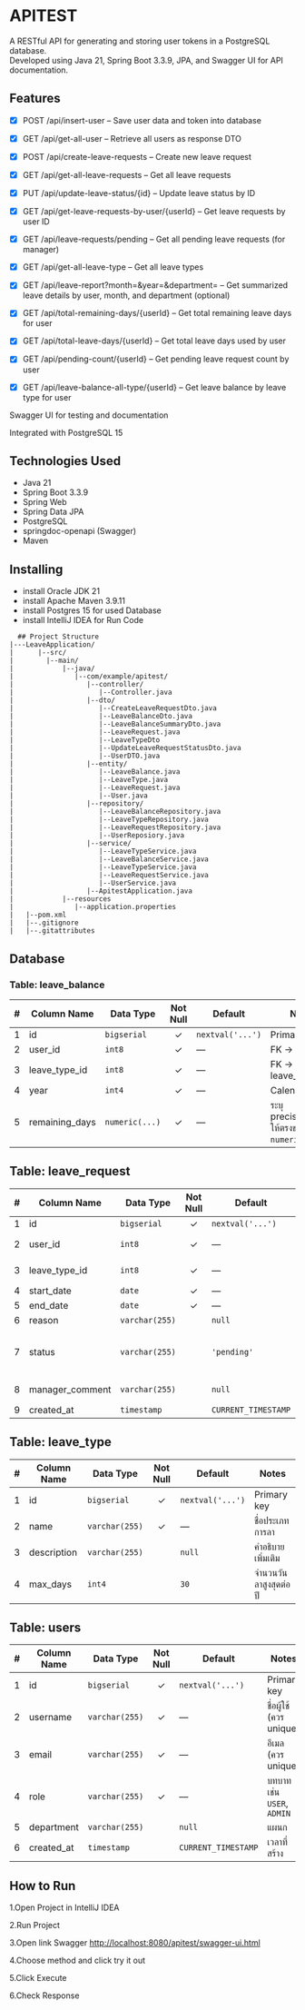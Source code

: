 # APITEST
A RESTful API for generating and storing user tokens in a PostgreSQL database.  
Developed using Java 21, Spring Boot 3.3.9, JPA, and Swagger UI for API documentation.


## Features

 - [x] POST /api/insert-user – Save user data and token into database

 - [x] GET /api/get-all-user – Retrieve all users as response DTO

 - [x] POST /api/create-leave-requests – Create new leave request

 - [x] GET /api/get-all-leave-requests – Get all leave requests

 - [x] PUT /api/update-leave-status/{id} – Update leave status by ID

 - [x] GET /api/get-leave-requests-by-user/{userId} – Get leave requests by user ID

 - [x] GET /api/leave-requests/pending – Get all pending leave requests (for manager)

 - [x] GET /api/get-all-leave-type – Get all leave types

 - [x] GET /api/leave-report?month=&year=&department= – Get summarized leave details by user, month, and department (optional)

 - [x] GET /api/total-remaining-days/{userId} – Get total remaining leave days for user

 - [x] GET /api/total-leave-days/{userId} – Get total leave days used by user

 - [x] GET /api/pending-count/{userId} – Get pending leave request count by user

 - [x] GET /api/leave-balance-all-type/{userId} – Get leave balance by leave type for user
 
 Swagger UI for testing and documentation
 
 Integrated with PostgreSQL 15

## Technologies Used
  - Java 21
  - Spring Boot 3.3.9
  - Spring Web
  - Spring Data JPA
  - PostgreSQL
  - springdoc-openapi (Swagger)
  - Maven

## Installing
  - install Oracle JDK 21
  - install Apache Maven 3.9.11
  - install Postgres 15 for used Database
  - install IntelliJ IDEA for Run Code
```
  ## Project Structure
|---LeaveApplication/
|      |--src/
|        |--main/
|            |--java/
|               |--com/example/apitest/
|                  |--controller/
|                     |--Controller.java
|                  |--dto/
|                     |--CreateLeaveRequestDto.java
|                     |--LeaveBalanceDto.java
|                     |--LeaveBalanceSummaryDto.java
|                     |--LeaveRequest.java
|                     |--LeaveTypeDto
|                     |--UpdateLeaveRequestStatusDto.java
|                     |--UserDTO.java
|                  |--entity/
|                     |--LeaveBalance.java
|                     |--LeaveType.java
|                     |--LeaveRequest.java
|                     |--User.java
|                  |--repository/
|                     |--LeaveBalanceRepository.java
|                     |--LeaveTypeRepository.java
|                     |--LeaveRequestRepository.java
|                     |--UserReposiory.java
|                  |--service/
|                     |--LeaveTypeService.java
|                     |--LeaveBalanceService.java
|                     |--LeaveTypeService.java
|                     |--LeaveRequestService.java
|                     |--UserService.java
|                  |--ApitestApplication.java
|            |--resources
|               |--application.properties
|   |--pom.xml
|   |--.gitignore
|   |--.gitattributes
```
## Database
 ### Table: leave_balance
| # | Column Name    | Data Type     | Not Null | Default                | Notes            |
|---|----------------|---------------|:--------:|------------------------|------------------|
| 1 | id             | `bigserial`   |    ✓     | `nextval('...')`       | Primary key      |
| 2 | user_id        | `int8`        |    ✓     | —                      | FK → users.id*   |
| 3 | leave_type_id  | `int8`        |    ✓     | —                      | FK → leave_type.id* |
| 4 | year           | `int4`        |    ✓     | —                      | Calendar year    |
| 5 | remaining_days | `numeric(...)`|    ✓     | —                      | ระบุ precision/scale ให้ตรงของจริง (เช่น `numeric(3,1)`) |

## Table: leave_request
| # | Column Name     | Data Type       | Not Null | Default          | Notes                           |
|---|-----------------|-----------------|:--------:|-----------------|--------------------------------|
| 1 | id              | `bigserial`     |    ✓     | `nextval('...')`| Primary key                     |
| 2 | user_id         | `int8`          |    ✓     | —               | FK → users.id*                  |
| 3 | leave_type_id   | `int8`          |    ✓     | —               | FK → leave_type.id*             |
| 4 | start_date      | `date`          |    ✓     | —               | วันที่เริ่มลา                   |
| 5 | end_date        | `date`          |    ✓     | —               | วันที่สิ้นสุดการลา             |
| 6 | reason          | `varchar(255)`  |          | `null`          | เหตุผลในการลา                   |
| 7 | status          | `varchar(255)`  |          | `'pending'`     | สถานะ (`pending`, `approved`, `rejected`) |
| 8 | manager_comment | `varchar(255)`  |          | `null`          | ความเห็นจากหัวหน้า             |
| 9 | created_at      | `timestamp`     |          | `CURRENT_TIMESTAMP` | เวลาที่สร้างคำขอลา           |

## Table: leave_type
| # | Column Name | Data Type      | Not Null | Default          | Notes                 |
|---|-------------|----------------|:--------:|-----------------|-----------------------|
| 1 | id          | `bigserial`    |    ✓     | `nextval('...')`| Primary key           |
| 2 | name        | `varchar(255)` |    ✓     | —               | ชื่อประเภทการลา       |
| 3 | description | `varchar(255)` |          | `null`          | คำอธิบายเพิ่มเติม     |
| 4 | max_days    | `int4`         |          | `30`            | จำนวนวันลาสูงสุดต่อปี |

## Table: users
| # | Column Name | Data Type      | Not Null | Default            | Notes                    |
|---|-------------|----------------|:--------:|--------------------|--------------------------|
| 1 | id          | `bigserial`    |    ✓     | `nextval('...')`   | Primary key              |
| 2 | username    | `varchar(255)` |    ✓     | —                  | ชื่อผู้ใช้ (ควร unique) |
| 3 | email       | `varchar(255)` |    ✓     | —                  | อีเมล (ควร unique)       |
| 4 | role        | `varchar(255)` |    ✓     | —                  | บทบาท เช่น `USER`, `ADMIN` |
| 5 | department  | `varchar(255)` |          | `null`             | แผนก                      |
| 6 | created_at  | `timestamp`    |          | `CURRENT_TIMESTAMP`| เวลาที่สร้าง             |

## How to Run
1.Open Project in IntelliJ IDEA

2.Run Project

3.Open link Swagger [http://localhost:8080/apitest/swagger-ui.html](http://localhost:8080/swagger-ui/index.html)

4.Choose method and click try it out

5.Click Execute

6.Check Response



